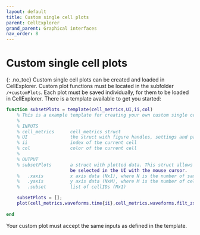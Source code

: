 ```yaml
---
layout: default
title: Custom single cell plots
parent: CellExplorer
grand_parent: Graphical interfaces
nav_order: 8
---
```

# Custom single cell plots
{: .no_toc}
Custom single cell plots can be created and loaded in CellExplorer. Custom plot functions must be located in the subfolder `/+customPlots`. Each plot must be saved individually, for them to be loaded in CellExplorer. There is a template available to get you started:

```m
function subsetPlots = template(cell_metrics,UI,ii,col)
    % This is a example template for creating your own custom single cell plots
    %
    % INPUTS
    % cell_metrics      cell_metrics struct
    % UI                the struct with figure handles, settings and parameters
    % ii                index of the current cell
    % col               color of the current cell
    %
    % OUTPUT
    % subsetPlots       a struct with plotted data. This struct allows the curves to 
                        be selected in the UI with the mouse cursor.
    %   .xaxis          x axis data (Nx1), where N is the number of samples 
    %   .yaxis          y axis data (NxM), where M is the number of cells
    %   .subset         list of cellIDs (Mx1)

    subsetPlots = [];
    plot(cell_metrics.waveforms.time{ii},cell_metrics.waveforms.filt_zscored(:,ii),'-','Color',col)
    
end
```

Your custom plot must accept the same inputs as defined in the template.
